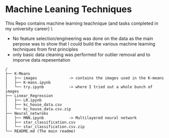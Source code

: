 # Machine Leaning Techniques

This Repo contains machine learning teachnique (and tasks completed in my university career)
\
- No feature selection/engineering was done on the data as the main perpose was to show that I could build the various machine learning techniques from first principles
- only basic data cleaning was performed for outlier removal and to imporve data repesentation

 ```
/
├── K-Means
│   ├── images              -> contains the images used in the K-means
│   ├── K-mans.ipynb
│   └── try.ipynb           -> where I tried out a whole bunch of images
├── Linear_Regression
│   ├── LR.ipynb
│   ├── kc_house_data.csv 
│   └── kc_house_data.csv.zip
├── Neural_netwroks
│   ├── MNN.ipynb           -> Multilayered neural network
│   ├── star_classification.csv
│   └── star_classification.csv.zip
└── README.md (The main readme)
 ```
